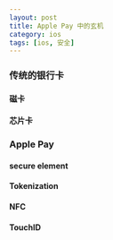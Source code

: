 ```yaml
---
layout: post
title: Apple Pay 中的玄机
category: ios
tags: [ios, 安全]
---
```


### 传统的银行卡

#### 磁卡

#### 芯片卡

### Apple Pay

#### secure element

#### Tokenization

#### NFC

#### TouchID
